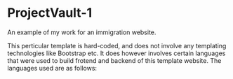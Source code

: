 # ProjectVault-1

An example of my work for an immigration website.

This perticular template is hard-coded, and does not involve any templating technologies like Bootstrap etc. It does however involves certain languages that were used to build frotend and backend of this template website.
The languages used are as follows:

##

